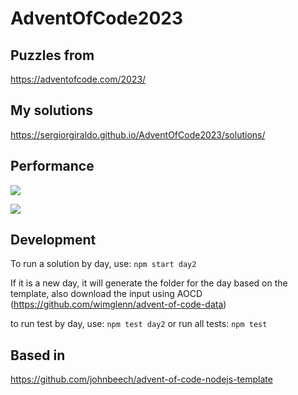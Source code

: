 # AdventOfCode2023

## Puzzles from 

https://adventofcode.com/2023/

## My solutions

https://sergiorgiraldo.github.io/AdventOfCode2023/solutions/

## Performance

![](https://img.shields.io/badge/day%20📅-25-blue)
 
![](https://img.shields.io/badge/stars%20⭐-50-yellow)

## Development

To run a solution by day, use:
`npm start day2`

If it is a new day, it will generate the folder for the day based on the template, also download the input using AOCD (https://github.com/wimglenn/advent-of-code-data)

to run test by day, use:
`npm test day2`
or run all tests:
`npm test`

## Based in 

https://github.com/johnbeech/advent-of-code-nodejs-template

